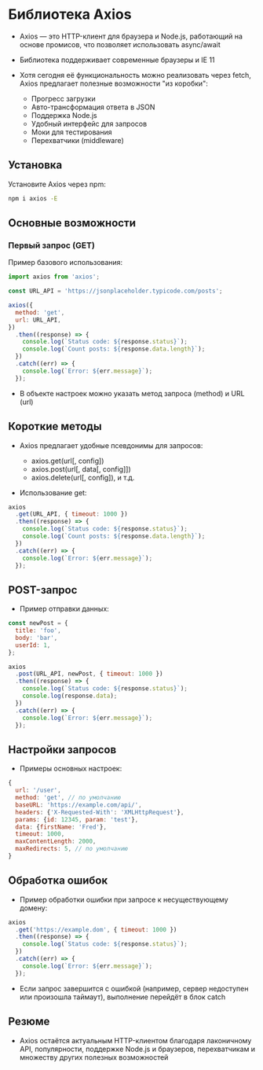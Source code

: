 # Библиотека Axios

- Axios — это HTTP-клиент для браузера и Node.js, работающий на основе промисов, что позволяет использовать async/await
- Библиотека поддерживает современные браузеры и IE 11
- Хотя сегодня её функциональность можно реализовать через fetch, Axios предлагает полезные возможности "из коробки":

  - Прогресс загрузки
  - Авто-трансформация ответа в JSON
  - Поддержка Node.js
  - Удобный интерфейс для запросов
  - Моки для тестирования
  - Перехватчики (middleware)

## Установка

Установите Axios через npm:

```bash
npm i axios -E
```

## Основные возможности

### Первый запрос (GET)

Пример базового использования:

```javascript
import axios from 'axios';

const URL_API = 'https://jsonplaceholder.typicode.com/posts';

axios({
  method: 'get',
  url: URL_API,
})
  .then((response) => {
    console.log(`Status code: ${response.status}`);
    console.log(`Count posts: ${response.data.length}`);
  })
  .catch((err) => {
    console.log(`Error: ${err.message}`);
  });
```

- В объекте настроек можно указать метод запроса (method) и URL (url)

## Короткие методы

- Axios предлагает удобные псевдонимы для запросов:

  - axios.get(url[, config])
  - axios.post(url[, data[, config]])
  - axios.delete(url[, config]), и т.д.

- Использование get:

```javascript
axios
  .get(URL_API, { timeout: 1000 })
  .then((response) => {
    console.log(`Status code: ${response.status}`);
    console.log(`Count posts: ${response.data.length}`);
  })
  .catch((err) => {
    console.log(`Error: ${err.message}`);
  });
```

## POST-запрос

- Пример отправки данных:

```javascript
const newPost = {
  title: 'foo',
  body: 'bar',
  userId: 1,
};

axios
  .post(URL_API, newPost, { timeout: 1000 })
  .then((response) => {
    console.log(`Status code: ${response.status}`);
    console.log(response.data);
  })
  .catch((err) => {
    console.log(`Error: ${err.message}`);
  });
```

## Настройки запросов

- Примеры основных настроек:

```javascript
{
  url: '/user',
  method: 'get', // по умолчанию
  baseURL: 'https://example.com/api/',
  headers: {'X-Requested-With': 'XMLHttpRequest'},
  params: {id: 12345, param: 'test'},
  data: {firstName: 'Fred'},
  timeout: 1000,
  maxContentLength: 2000,
  maxRedirects: 5, // по умолчанию
}
```

## Обработка ошибок

- Пример обработки ошибки при запросе к несуществующему домену:

```javascript
axios
  .get('https://example.dom', { timeout: 1000 })
  .then((response) => {
    console.log(`Status code: ${response.status}`);
  })
  .catch((err) => {
    console.log(`Error: ${err.message}`);
  });
```

- Если запрос завершится с ошибкой (например, сервер недоступен или произошла таймаут), выполнение перейдёт в блок catch

## Резюме

- Axios остаётся актуальным HTTP-клиентом благодаря лаконичному API, популярности, поддержке Node.js и браузеров, перехватчикам и множеству других полезных возможностей
